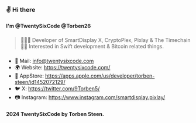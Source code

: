 ### ✌️ Hi there

#### I'm @TwentySixCode @Torben26

###
> 👨🏽‍💻 Developer of SmartDisplay X, CryptoPlex, Pixlay & The Timechain <br>
> 👌🏼 Interested in Swift development & Bitcoin related things.
###
- 📧 Mail:      info@twentysixcode.com 
- 🌍 Website:   https://twentysixcode.com/ 
- 📱 AppStore:  https://apps.apple.com/us/developer/torben-steen/id1452072129/ 
- 🐦 X:         https://twitter.com/9Torben5/ 
- 📷 Instagram: https://www.instagram.com/smartdisplay.pixlay/
###
#### 2024 TwentySixCode by Torben Steen.


<!---
Torben26/Torben26 is a ✨ special ✨ repository because its `README.md` (this file) appears on your GitHub profile.
You can click the Preview link to take a look at your changes.
--->
